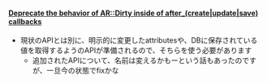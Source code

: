 #### [Deprecate the behavior of AR::Dirty inside of after\_\(create\|update\|save\) callbacks](https://github.com/rails/rails/pull/25337)

* 現状のAPIとは別に、明示的に変更したattributesや、DBに保存されている値を取得するようのAPIが準備されるので、そちらを使う必要があります
  * 追加されたAPIについて、名前は変えるかもーという話もあったのですが、一旦今の状態でfixかな
